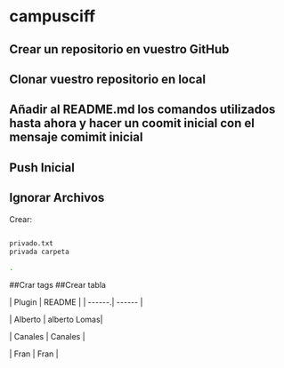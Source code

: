 ﻿# campusciff
## Crear un repositorio en vuestro GitHub
## Clonar vuestro repositorio en local
## Añadir al README.md los comandos utilizados hasta ahora y hacer un coomit inicial con el mensaje comimit inicial
## Push Inicial
## Ignorar Archivos
   Crear:
```sh
 
privado.txt
privada carpeta 

.
```
##Crar tags	
##Crear tabla

| Plugin | README |
| ------.| ------ |

| Alberto | alberto Lomas|

| Canales | Canales |

| Fran    | Fran |



